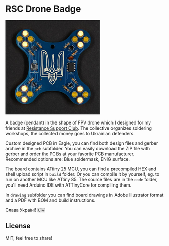 # RSC Drone Badge

<img src="./rsc-drone-badge.jpg" width="300">

A badge (pendant) in the shape of FPV drone which I designed for my friends at [Resistance Support Club](http://resistance.support). The collective organizes soldering workshops, the collected money goes to Ukrainian defenders.

Custom designed PCB in Eagle, you can find both design files and gerber archive in the `pcb` subfolder. You can easily download the ZIP file with gerber and order the PCBs at your favorite PCB manufacturer. Recommended options are: Blue soldermask, ENIG surface.

The board contains ATtiny 25 MCU, you can find a precompiled HEX and shell upload script in `build` folder. Or you can compile it by yourself, eg. to run on another MCU like ATtiny 85. The source files are in the `code` folder, you'll need Arduino IDE with ATTinyCore for compiling them.

In `drawing` subfolder you can find board drawings in Adobe Illustrator format and a PDF with BOM and build instructions.

Слава Україні! 🇺🇦

## License

MIT, feel free to share!
